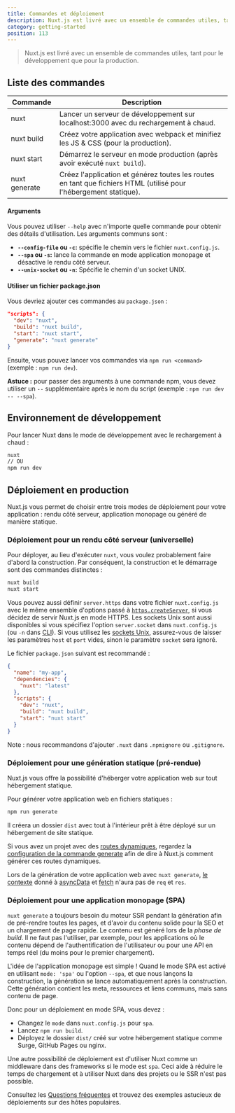 ```yaml
---
title: Commandes et déploiement
description: Nuxt.js est livré avec un ensemble de commandes utiles, tant pour le développement que pour la production.
category: getting-started
position: 113
---
```


> Nuxt.js est livré avec un ensemble de commandes utiles, tant pour le développement que pour la production.

## Liste des commandes

| Commande | Description |
| --- | --- |
| nuxt | Lancer un serveur de développement sur localhost:3000 avec du rechargement à chaud. |
| nuxt build | Créez votre application avec webpack et minifiez les JS & CSS (pour la production). |
| nuxt start | Démarrez le serveur en mode production (après avoir exécuté `nuxt build`). |
| nuxt generate | Créez l'application et générez toutes les routes en tant que fichiers HTML (utilisé pour l'hébergement statique). |

#### Arguments

Vous pouvez utiliser `--help` avec n'importe quelle commande pour obtenir des détails d'utilisation. Les arguments communs sont :

- **`--config-file` ou `-c`:** spécifie le chemin vers le fichier `nuxt.config.js`.
- **`--spa` ou `-s`:** lance la commande en mode application monopage et désactive le rendu côté serveur.
- **`--unix-socket` ou `-n`:** Spécifie le chemin d'un socket UNIX.

#### Utiliser un fichier package.json

Vous devriez ajouter ces commandes au `package.json` :

```json
"scripts": {
  "dev": "nuxt",
  "build": "nuxt build",
  "start": "nuxt start",
  "generate": "nuxt generate"
}
```

Ensuite, vous pouvez lancer vos commandes via `npm run <command>` (exemple : `npm run dev`).

<div class="Alert Alert--nuxt-green">

<b>Astuce :</b> pour passer des arguments à une commande npm, vous devez utiliser un <code>--</code> supplémentaire après le nom du script (exemple : <code>npm run dev -- --spa</code>).

</div>

## Environnement de développement

Pour lancer Nuxt dans le mode de développement avec le rechargement à chaud :

```bash
nuxt
// OU
npm run dev
```

## Déploiement en production

Nuxt.js vous permet de choisir entre trois modes de déploiement pour votre application : rendu côté serveur, application monopage ou généré de manière statique.

### Déploiement pour un rendu côté serveur (universelle)

Pour déployer, au lieu d'exécuter `nuxt`, vous voulez probablement faire d'abord la construction. Par conséquent, la construction et le démarrage sont des commandes distinctes :

```bash
nuxt build
nuxt start
```

Vous pouvez aussi définir `server.https` dans votre fichier `nuxt.config.js` avec le même ensemble d'options passé à [`https.createServer`](https://nodejs.org/api/https.html), si vous décidez de servir Nuxt.js en mode HTTPS. Les sockets Unix sont aussi disponibles si vous spécifiez l'option `server.socket` dans `nuxt.config.js` (ou `-n` dans [CLI](https://nuxtjs.org/guide/commands#list-of-commands)). Si vous utilisez les [sockets Unix](https://en.wikipedia.org/wiki/Berkeley_sockets), assurez-vous de laisser les paramètres `host` et `port` vides, sinon le paramètre `socket` sera ignoré.

Le fichier `package.json` suivant est recommandé :

```json
{
  "name": "my-app",
  "dependencies": {
    "nuxt": "latest"
  },
  "scripts": {
    "dev": "nuxt",
    "build": "nuxt build",
    "start": "nuxt start"
  }
}
```

Note : nous recommandons d'ajouter `.nuxt` dans `.npmignore` ou `.gitignore`.

### Déploiement pour une génération statique (pré-rendue)

Nuxt.js vous offre la possibilité d'héberger votre application web sur tout hébergement statique.

Pour générer votre application web en fichiers statiques :

```bash
npm run generate
```

Il créera un dossier `dist` avec tout à l'intérieur prêt à être déployé sur un hébergement de site statique.

Si vous avez un projet avec des [routes dynamiques](/guide/routing#dynamic-routes), regardez la [configuration de la commande generate](/api/configuration-generate) afin de dire à Nuxt.js comment générer ces routes dynamiques.

<div class="Alert">

Lors de la génération de votre application web avec `nuxt generate`, [le contexte](/api/context) donné à [asyncData](/guide/async-data) et [fetch](/guide/vuex-store#la-m-thode-fetch) n'aura pas de `req` et `res`.

</div>

### Déploiement pour une application monopage (SPA)

`nuxt generate` a toujours besoin du moteur SSR pendant la génération afin de pré-rendre toutes les pages, et d'avoir du contenu solide pour la SEO et un chargement de page rapide. Le contenu est généré lors de la _phase de build_. Il ne faut pas l'utiliser, par exemple, pour les applications où le contenu dépend de l'authentification de l'utilisateur ou pour une API en temps réel (du moins pour le premier chargement).

L'idée de l'application monopage est simple ! Quand le mode SPA est activé en utilisant `mode: 'spa'` ou l'option `--spa`, et que nous lançons la construction, la génération se lance automatiquement après la construction. Cette génération contient les meta, ressources et liens communs, mais sans contenu de page.

Donc pour un déploiement en mode SPA, vous devez :

- Changez le `mode` dans `nuxt.config.js` pour `spa`.
- Lancez `npm run build`.
- Déployez le dossier `dist/` créé sur votre hébergement statique comme Surge, GitHub Pages ou nginx.

Une autre possibilité de déploiement est d'utiliser Nuxt comme un middleware dans des frameworks si le mode est `spa`. Ceci aide à réduire le temps de chargement et à utiliser Nuxt dans des projets ou le SSR n'est pas possible.

<div class="Alert">

Consultez les [Questions fréquentes](/faq) et trouvez des exemples astucieux de déploiements sur des hôtes populaires.

</div>
